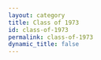 ```yaml
---
layout: category
title: Class of 1973
id: class-of-1973
permalink: class-of-1973
dynamic_title: false
---
```

